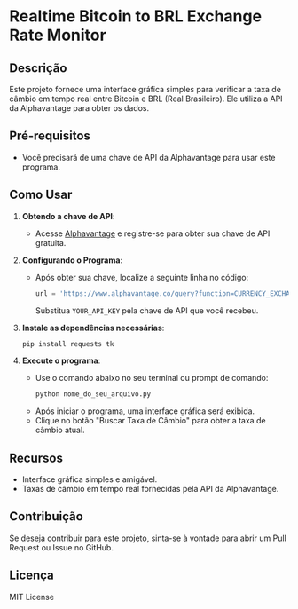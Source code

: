 # Realtime Bitcoin to BRL Exchange Rate Monitor

## Descrição

Este projeto fornece uma interface gráfica simples para verificar a taxa de câmbio em tempo real entre Bitcoin e BRL (Real Brasileiro). Ele utiliza a API da Alphavantage para obter os dados.

## Pré-requisitos

- Você precisará de uma chave de API da Alphavantage para usar este programa.

## Como Usar

1. **Obtendo a chave de API**:
   - Acesse [Alphavantage](https://www.alphavantage.co/support/#api-key) e registre-se para obter sua chave de API gratuita.
    
2. **Configurando o Programa**:
   - Após obter sua chave, localize a seguinte linha no código:
     ```python
     url = 'https://www.alphavantage.co/query?function=CURRENCY_EXCHANGE_RATE&from_currency=BTC&to_currency=BRL&apikey=YOUR_API_KEY'
     ```
     Substitua `YOUR_API_KEY` pela chave de API que você recebeu.

3. **Instale as dependências necessárias**:
   ```bash
   pip install requests tk

4. **Execute o programa**:
   - Use o comando abaixo no seu terminal ou prompt de comando:
     ```bash
     python nome_do_seu_arquivo.py
     ```
   - Após iniciar o programa, uma interface gráfica será exibida.
   - Clique no botão "Buscar Taxa de Câmbio" para obter a taxa de câmbio atual.

## Recursos

- Interface gráfica simples e amigável.
- Taxas de câmbio em tempo real fornecidas pela API da Alphavantage.

## Contribuição

Se deseja contribuir para este projeto, sinta-se à vontade para abrir um Pull Request ou Issue no GitHub.

## Licença

MIT License
